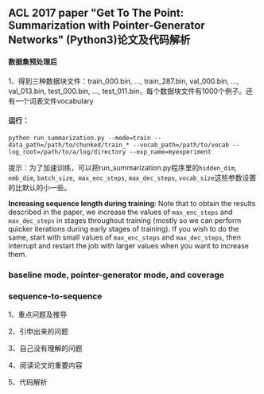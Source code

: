 ## ACL 2017 paper "Get To The Point: Summarization with Pointer-Generator Networks" (Python3)论文及代码解析

#### 数据集预处理后

1、得到三种数据块文件：train_000.bin, ..., train_287.bin, val_000.bin, ..., val_013.bin, test_000.bin, ..., test_011.bin，每个数据块文件有1000个例子。还有一个词表文件vocabulary

#### 运行：

    python run_summarization.py --mode=train --data_path=/path/to/chunked/train_* --vocab_path=/path/to/vocab --log_root=/path/to/a/log/directory --exp_name=myexperiment

提示：为了加速训练，可以把run_summarization.py程序里的`hidden_dim`, `emb_dim`, `batch_size`,` max_enc_steps`, `max_dec_steps`, `vocab_size`这些参数设置的比默认的小一些。

**Increasing sequence length during training**: Note that to obtain the results described in the paper, we increase the values of `max_enc_steps` and `max_dec_steps` in stages throughout training (mostly so we can perform quicker iterations during early stages of training). If you wish to do the same, start with small values of `max_enc_steps` and `max_dec_steps`, then interrupt and restart the job with larger values when you want to increase them.

### baseline mode, pointer-generator mode, and coverage

### sequence-to-sequence

1、重点问题及推导

2、引申出来的问题

3、自己没有理解的问题

4、阅读论文的重要内容

5、代码解析

